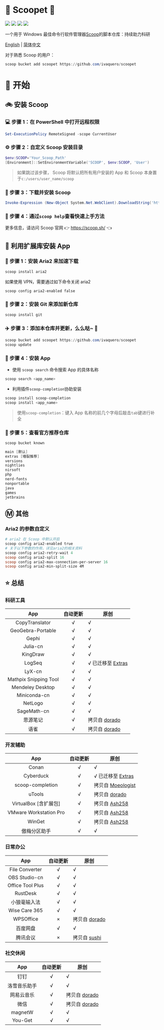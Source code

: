 <body>
    <div align="left">
        <h1 align="left">🍨 Scoopet 🍨</h1>
        <p>
            <a>
                <img
                    src="https://img.shields.io/github/workflow/status/ivaquero/scoopet/Excavator.svg"
                />
            </a>
            <a>
                <img
                    src="https://img.shields.io/github/languages/code-size/integzz/scoopet.svg"
                />
            </a>
            <a>
                <img
                    src="https://img.shields.io/github/repo-size/integzz/scoopet.svg"
                />
            </a>
            <a>
                <img
                    src="https://img.shields.io/github/license/integzz/scoopet"
                />
            </a>
        </p>
    </div>
    <p></p>
    <div>
        <p>
            一个用于 Windows 最佳命令行软件管理器<a
                href="https://github.com/lukesampson/scoop"
                >Scoop</a
            >的脚本仓库：持续助力科研
        </p>
        <p align="left">
            <a href="README.md">English</a> |
            <a href="README_CN.md">简体中文</a>
        </p>
    </div>
</body>

对于熟悉 Scoop 的用户：

```powershell
scoop bucket add scoopet https://github.com/ivaquero/scoopet
```

# :running: 开始

## :bike: 安装 Scoop

### :computer: 步骤 1：在 PowerShell 中打开远程权限

```powershell
Set-ExecutionPolicy RemoteSigned -scope CurrentUser
```

### :gear: 步骤 2：自定义 Scoop 安装目录

```powershell
$env:SCOOP='Your_Scoop_Path'
[Environment]::SetEnvironmentVariable('SCOOP', $env:SCOOP, 'User')
```

> 如果跳过该步骤， Scoop 将默认把所有用户安装的 App 和 Scoop 本身置于`c:/users/user_name/scoop`

### :hammer: 步骤 3：下载并安装 Scoop

```powershell
Invoke-Expression (New-Object System.Net.WebClient).DownloadString('https://get.scoop.sh')
```

### :book: 步骤 4：通过`scoop help`查看快速上手方法

更多信息，请访问 Scoop 官网 👉 https://scoop.sh/ 👈

## :car: 利用扩展库安装 App

### :train: 步骤 1：安装 Aria2 来加速下载

```powershell
scoop install aria2
```

如果使用 VPN，需要通过如下命令关闭 aria2

```powershell
scoop config aria2-enabled false
```

### :ticket: 步骤 2：安装 Git 来添加新仓库

```powershell
scoop install git
```

### :airplane: 步骤 3：添加本仓库并更新，么么哒~ :kiss:

```powershell
scoop bucket add scoopet https://github.com/ivaquero/scoopet
scoop update
```

### :rocket: 步骤 4：安装 App

- 使用 `scoop search` 命令搜索 App 的具体名称

```powershell
scoop search <app_name>
```

- 利用插件`scoop-completion`协助安装

```powershell
scoop install scoop-completion
scoop install <app_name>
```

> 使用`scoop-completion`：键入 App 名称的前几个字母后敲击`tab`键进行补全

### :100: 步骤 5：查看官方推荐仓库

```powershell
scoop bucket known

main [默认]
extras [墙裂推荐]
versions
nightlies
nirsoft
php
nerd-fonts
nonportable
java
games
jetbrains
```

## :m: 其他

### Aria2 的参数自定义

```powershell
# aria2 在 Scoop 中默认开启
scoop config aria2-enabled true
# 关于以下参数的作用，详见aria2的相关资料
scoop config aria2-retry-wait 4
scoop config aria2-split 16
scoop config aria2-max-connection-per-server 16
scoop config aria2-min-split-size 4M
```

## :star: 总结

### 科研工具

|          App          | 自动更新 | 原创                                                             |
| :-------------------: | :------: | ---------------------------------------------------------------- |
|    CopyTranslator     |    √     | √                                                                |
|   GeoGebra-Portable   |    √     | √                                                                |
|         Gephi         |    √     | √                                                                |
|       Julia-cn        |    √     | √                                                                |
|       KingDraw        |    √     | √                                                                |
|        LogSeq         |    √     | √ 已迁移至 [Extras](https://github.com/lukesampson/scoop-extras) |
|        LyX-cn         |    √     | √                                                                |
| Mathpix Snipping Tool |    √     | √                                                                |
|   Mendeley Desktop    |    √     | √                                                                |
|     Miniconda-cn      |    √     | √                                                                |
|        NetLogo        |    √     | √                                                                |
|      SageMath-cn      |    √     | √                                                                |
|       思源笔记        |    √     | 拷贝自 [dorado](https://github.com/chawyehsu/dorado)             |
|         语雀          |    √     | 拷贝自 [dorado](https://github.com/chawyehsu/dorado)             |

### 开发辅助

|          App           | 自动更新 | 原创                                                                |
| :--------------------: | :------: | ------------------------------------------------------------------- |
|         Conan          |    √     | √                                                                   |
|       Cyberduck        |    √     | √ 已迁移至 [Extras](https://github.com/lukesampson/scoop-extras)    |
|    scoop-completion    |    √     | 拷贝自 [Moeologist](https://github.com/Moeologist/scoop-completion) |
|         uTools         |    √     | 拷贝自 [dorado](https://github.com/chawyehsu/dorado)                |
| VirtualBox [含扩展包]  |    √     | 拷贝自 [Ash258](https://github.com/Ash258/Scoop-Ash258)             |
| VMware Workstation Pro |    √     | 拷贝自 [Ash258](https://github.com/Ash258/Scoop-Ash258)             |
|         WinGet         |    √     | 拷贝自 [Ash258](https://github.com/Ash258/Scoop-Ash258)             |
|      傲梅分区助手      |    √     | √                                                                   |

### 日常办公

|       App        | 自动更新 | 原创                                                 |
| :--------------: | :------: | ---------------------------------------------------- |
|  File Converter  |    √     | √                                                    |
|  OBS Studio-cn   |    √     | √                                                    |
| Office Tool Plus |    √     | √                                                    |
|     RustDesk     |    √     | √                                                    |
|   小狼毫输入法   |    √     | √                                                    |
|  Wise Care 365   |    √     | √                                                    |
|    WPSOffice     |    ×     | 拷贝自 [dorado](https://github.com/chawyehsu/dorado) |
|     百度网盘     |    √     | √                                                    |
|     腾讯会议     |    ×     | 拷贝自 [sushi](https://github.com/kidonng/sushi/)    |

### 社交休闲

|     App      | 自动更新 | 原创                                                 |
| :----------: | :------: | ---------------------------------------------------- |
|     钉钉     |    √     | √                                                    |
| 洛雪音乐助手 |    √     | √                                                    |
|  网易云音乐  |    √     | 拷贝自 [dorado](https://github.com/chawyehsu/dorado) |
|     微信     |    √     | 拷贝自 [dorado](https://github.com/chawyehsu/dorado) |
|   magnetW    |    √     | √                                                    |
|   You-Get    |    √     | √                                                    |
